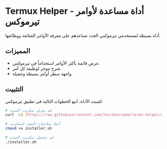 # Termux Helper - أداة مساعدة لأوامر تيرموكس

أداة بسيطة لمستخدمي تيرموكس الجدد تساعدهم على معرفة الأوامر الشائعة ووظائفها.

## المميزات

- عرض قائمة بأكثر الأوامر استخداماً في تيرموكس.
- شرح موجز لوظيفة كل أمر.
- واجهة سطر أوامر بسيطة وجميلة.

## التثبيت

لتثبيت الأداة، اتبع الخطوات التالية في تطبيق تيرموكس:

```bash
# قم بتنزيل سكربت التثبيت
curl -LO [https://raw.githubusercontent.com/YourUsername/termu-helper/main/installer.sh](https://raw.githubusercontent.com/YourUsername/termu-helper/main/installer.sh)

# أعط صلاحيات التنفيذ للسكربت
chmod +x installer.sh

# قم بتشغيل سكربت التثبيت
./installer.sh
